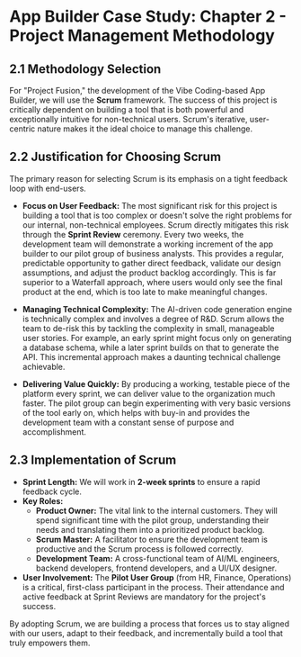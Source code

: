 # App Builder Case Study: Chapter 2 - Project Management Methodology

## 2.1 Methodology Selection

For "Project Fusion," the development of the Vibe Coding-based App Builder, we will use the **Scrum** framework. The success of this project is critically dependent on building a tool that is both powerful and exceptionally intuitive for non-technical users. Scrum's iterative, user-centric nature makes it the ideal choice to manage this challenge.

## 2.2 Justification for Choosing Scrum

The primary reason for selecting Scrum is its emphasis on a tight feedback loop with end-users.

-   **Focus on User Feedback:** The most significant risk for this project is building a tool that is too complex or doesn't solve the right problems for our internal, non-technical employees. Scrum directly mitigates this risk through the **Sprint Review** ceremony. Every two weeks, the development team will demonstrate a working increment of the app builder to our pilot group of business analysts. This provides a regular, predictable opportunity to gather direct feedback, validate our design assumptions, and adjust the product backlog accordingly. This is far superior to a Waterfall approach, where users would only see the final product at the end, which is too late to make meaningful changes.

-   **Managing Technical Complexity:** The AI-driven code generation engine is technically complex and involves a degree of R&D. Scrum allows the team to de-risk this by tackling the complexity in small, manageable user stories. For example, an early sprint might focus only on generating a database schema, while a later sprint builds on that to generate the API. This incremental approach makes a daunting technical challenge achievable.

-   **Delivering Value Quickly:** By producing a working, testable piece of the platform every sprint, we can deliver value to the organization much faster. The pilot group can begin experimenting with very basic versions of the tool early on, which helps with buy-in and provides the development team with a constant sense of purpose and accomplishment.

## 2.3 Implementation of Scrum

-   **Sprint Length:** We will work in **2-week sprints** to ensure a rapid feedback cycle.
-   **Key Roles:**
    -   **Product Owner:** The vital link to the internal customers. They will spend significant time with the pilot group, understanding their needs and translating them into a prioritized product backlog.
    -   **Scrum Master:** A facilitator to ensure the development team is productive and the Scrum process is followed correctly.
    -   **Development Team:** A cross-functional team of AI/ML engineers, backend developers, frontend developers, and a UI/UX designer.
-   **User Involvement:** The **Pilot User Group** (from HR, Finance, Operations) is a critical, first-class participant in the process. Their attendance and active feedback at Sprint Reviews are mandatory for the project's success.

By adopting Scrum, we are building a process that forces us to stay aligned with our users, adapt to their feedback, and incrementally build a tool that truly empowers them.
